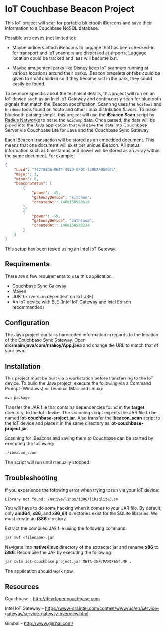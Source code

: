 # IoT Couchbase Beacon Project

This IoT project will scan for portable bluetooth iBeacons and save their information to a Couchbase NoSQL database.

Possible use cases (not limited to):

* Maybe airliners attach iBeacons to luggage that has been checked-in for transport and IoT scanners are dispersed at airports.  Luggage location could be tracked and less will become lost.

* Maybe amusement parks like Disney keep IoT scanners running at various locations around their parks.  iBeacon bracelets or fabs could be given to small children so if they become lost in the park, they could easily be found.

To be more specific about the technical details, this project will run on an IoT device such as an Intel IoT Gateway and continuously scan for bluetooth signals that match the iBeacon specification.  Scanning uses the `hcitool` and `hcidump` tools found on Yocto and other Linux distribution flavors.  To make bluetooth parsing simple, this project will use the **iBeacon Scan** script by [Radius Networks](http://developer.radiusnetworks.com/ibeacon/idk/ibeacon_scan) to parse the `hcidump` data.  Once parsed, the data will be piped into the Java application that will save the data into Couchbase Server via Couchbase Lite for Java and the Couchbase Sync Gateway.

Each iBeacon transaction will be stored as an embedded document.  This means that one document will exist per unique iBeacon.  All status information such as timestamps and power will be stored as an array within the same document.  For example:

```json
{
    "uuid": "74278BDA-B644-4520-8F0C-720EAF059935",
    "major": 1,
    "minor": 0,
    "beaconStatus": [
        {
            "power": -45,
            "gatewayDevice": "kitchen",
            "createdAt": 1460150563819
        },
        {
            "power": -59,
            "gatewayDevice": "bathroom",
            "createdAt": 1460150583234
        }
    ]
}
```

This setup has been tested using an Intel IoT Gateway.

## Requirements

There are a few requirements to use this application.

* Couchbase Sync Gateway
* Maven
* JDK 1.7 (version dependent on IoT JRE)
* An IoT device with BLE (Intel IoT Gateway and Intel Edison recommended)

## Configuration

The Java project contains hardcoded information in regards to the location of the Couchbase Sync Gateway.  Open **src/main/java/com/nraboy/App.java** and change the URL to match that of your own.

## Installation

This project must be built via a workstation before transferring to the IoT device.  To build the Java project, execute the following via a Command Prompt (Windows) or Terminal (Mac and Linux):

```sh
mvn package
```

Transfer the JAR file that contains dependencies found in the **target** directory, to the IoT device.  The scanning script expects the JAR file to be named **iot-couchbase-project.jar**.  Also transfer the **ibeacon_scan** script to the IoT device and place it in the same directory as **iot-couchbase-project.jar**.

Scanning for iBeacons and saving them to Couchbase can be started by executing the following:

```sh
./ibeacon_scan
```

The script will run until manually stopped.

## Troubleshooting

If you experience the following error when trying to run via your IoT device:

```
Library not found: /native/linux/i386/libsqlite3.so
```

You will have to do some hacking when it comes to your JAR file.  By default, only **amd64**, **x86**, and **x86_64** directories exist for the SQLite libraries.  We must create an **i386** directory.

Extract the compiled JAR file using the following command:

```sh
jar xvf <filename>.jar
```

Navigate into **native/linux** directory of the extracted jar and rename **x86** to **i386**.  Recompile the JAR by executing the following:

```sh
jar cvfm iot-couchbase-project.jar META-INF/MANIFEST.MF .
```

The application should work now.

## Resources

Couchbase - http://developer.couchbase.com

Intel IoT Gateway - https://www-ssl.intel.com/content/www/us/en/service-gateway/service-gateway-overview.html

Gimbal - http://www.gimbal.com/
